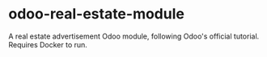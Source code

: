 # odoo-real-estate-module
A real estate advertisement Odoo module, following Odoo's official tutorial. Requires Docker to run.
